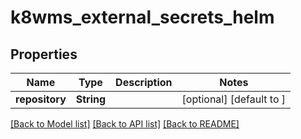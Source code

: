 # k8wms_external_secrets_helm
## Properties

| Name | Type | Description | Notes |
|------------ | ------------- | ------------- | -------------|
| **repository** | **String** |  | [optional] [default to ] |

[[Back to Model list]](../README.md#documentation-for-models) [[Back to API list]](../README.md#documentation-for-api-endpoints) [[Back to README]](../README.md)


